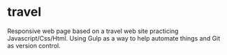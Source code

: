 # travel

Responsive web page based on a travel web site practicing Javascript/Css/Html. Using Gulp as a way to help automate things
and Git as version control.
